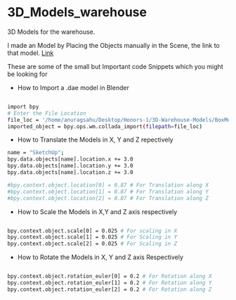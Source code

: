 # 3D_Models_warehouse
3D Models for the warehouse.

I made an Model by Placing the Objects manually in the Scene, 
the link to that model. <a href="https://drive.google.com/file/d/1RGn6QzW1_GJdYuNm6cQF0sSnF0QWWsHi/view?usp=sharing"> Link </a>

These are some of the small but Important code Snippets which you might be looking for

- How to Import a .dae model in Blender

```sh

import bpy
# Enter the File Location
file_loc = '/home/anuragsahu/Desktop/Honors-1/3D-Warehouse-Models/BoxModels/model1/model.dae'
imported_object = bpy.ops.wm.collada_import(filepath=file_loc)

```
- How to Translate the Models in X, Y and Z repectively
```sh
name = "SketchUp";
bpy.data.objects[name].location.x += 3.0
bpy.data.objects[name].location.y += 3.0
bpy.data.objects[name].location.z += 3.0

#bpy.context.object.location[0] = 0.87 # For Translation along X
#bpy.context.object.location[1] = 0.87 # For Translation along Y
#bpy.context.object.location[2] = 0.87 # For Translation along Z

```

- How to Scale the Models in X,Y and Z axis respectively

```sh

bpy.context.object.scale[0] = 0.025 # For scaling in X
bpy.context.object.scale[1] = 0.025 # For Scaling in Y
bpy.context.object.scale[2] = 0.025 # For Scaling in Z

```

- How to Rotate the Models in X, Y and Z axis Respectively

```sh

bpy.context.object.rotation_euler[0] = 0.2 # For Rotation along X
bpy.context.object.rotation_euler[1] = 0.2 # For Rotation along Y
bpy.context.object.rotation_euler[2] = 0.2 # For Rotation along Z

```
